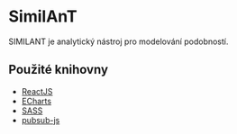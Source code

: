 # SimilAnT

SIMILANT je analytický nástroj pro modelování podobností.

## Použité knihovny

- [ReactJS](https://reactjs.org/)
- [ECharts](https://ecomfe.github.io/echarts-doc/public/en/index.html)
- [SASS](https://sass-lang.com/)
- [pubsub-js](https://www.npmjs.com/package/pubsub-js)
